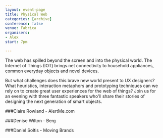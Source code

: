 ```yaml
---
layout: event-page
title: Physical Web
categories: [archive]
conference: false
venue: Fabrica
organisers: 
- Alex
start: 7pm

---
```

The web has spilled beyond the screen and into the physical world. The Internet of Things (IOT) brings net connectivity to household appliances, common everyday objects and novel devices.

But what challenges does this brave new world present to UX designers? What heuristics, interaction metaphors and prototyping techniques can we rely on to create great user experiences for the web of things? Join us for an evening with three fantastic speakers who'll share their stories of designing the next generation of smart objects.

###Claire Rowland - AlertMe.com

###Denise Wilton - Berg

###Daniel Soltis - Moving Brands
